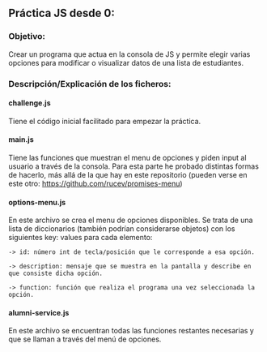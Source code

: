 ## Práctica JS desde 0:

### Objetivo:
Crear un programa que actua en la consola de JS y permite elegir varias opciones para modificar o visualizar datos de una lista de estudiantes.

### Descripción/Explicación de los ficheros:

#### challenge.js
Tiene el código inicial facilitado para empezar la práctica.

#### main.js
Tiene las funciones que muestran el menu de opciones y piden input al usuario a través de la consola. Para esta parte he probado distintas formas de hacerlo, más allá de la que hay en este repositorio (pueden verse en este otro: https://github.com/rucev/promises-menu)

#### options-menu.js
En este archivo se crea el menu de opciones disponibles. Se trata de una lista de diccionarios (también podrían considerarse objetos) con los siguientes key: values para cada elemento:

    -> id: número int de tecla/posición que le corresponde a esa opción.

    -> description: mensaje que se muestra en la pantalla y describe en que consiste dicha opción.

    -> function: función que realiza el programa una vez seleccionada la opción.
#### alumni-service.js
En este archivo se encuentran todas las funciones restantes necesarias y que se llaman a través del menú de opciones.
